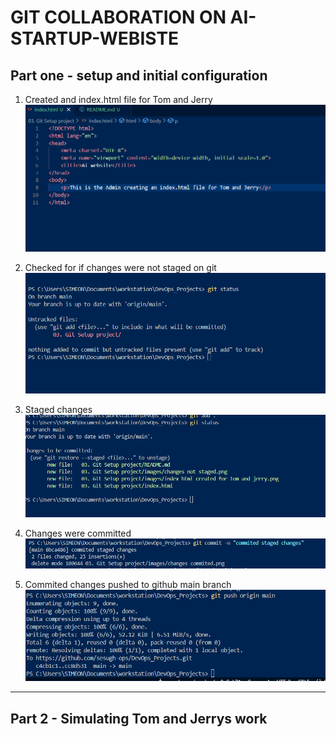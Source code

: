 # **GIT COLLABORATION ON AI-STARTUP-WEBISTE**

## Part one - setup and initial configuration

1. Created and index.html file for Tom and Jerry
![index file](./images/index%20html%20created%20for%20tom%20and%20jerry.png)



2. Checked for if changes were not staged on git
![unstaged](./images/changes%20not%20staged.png)

3. Staged changes
![staged](./images/stages%20changes.png)



4. Changes were committed
![commited](./images/commited%20changes.png)



5. Commited changes pushed to github main branch
![main](./images/changes%20pushed%20to%20origin%20main.png)

---

## Part 2 - Simulating Tom and Jerrys work

